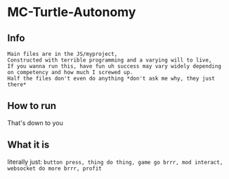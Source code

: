 # MC-Turtle-Autonomy
## Info
```
Main files are in the JS/myproject,
Constructed with terrible programming and a varying will to live,
If you wanna run this, have fun uh success may vary widely depending on competency and how much I screwed up.
Half the files don't even do anything *don't ask me why, they just there*
```
## How to run
That's down to you
## What it is
literally just:
`button press, thing do thing, game go brrr, mod interact, websocket do more brrr, profit`

